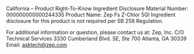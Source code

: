  
 
 
California – Product Right-To-Know Ingredient Disclosure 
Material Number: 000000000000244335 
Product Name: Zep Fs Z-Chlor 5Gl 
Ingredient disclosure for this product is not required per SB 258 Regulation. 
 
For additional information or question, please contact us at: 
Zep, Inc. 
C/O Technical Services 
3330 Cumberland Blvd. SE, Ste 700 
Atlanta, GA 30339 
Email: asktech@zep.com 
 
 
 
 
